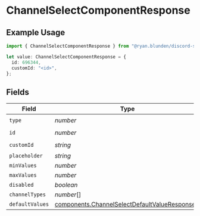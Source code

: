 # ChannelSelectComponentResponse

## Example Usage

```typescript
import { ChannelSelectComponentResponse } from "@ryan.blunden/discord-sdk/models/components";

let value: ChannelSelectComponentResponse = {
  id: 696344,
  customId: "<id>",
};
```

## Fields

| Field                                                                                                          | Type                                                                                                           | Required                                                                                                       | Description                                                                                                    |
| -------------------------------------------------------------------------------------------------------------- | -------------------------------------------------------------------------------------------------------------- | -------------------------------------------------------------------------------------------------------------- | -------------------------------------------------------------------------------------------------------------- |
| `type`                                                                                                         | *number*                                                                                                       | :heavy_check_mark:                                                                                             | N/A                                                                                                            |
| `id`                                                                                                           | *number*                                                                                                       | :heavy_check_mark:                                                                                             | N/A                                                                                                            |
| `customId`                                                                                                     | *string*                                                                                                       | :heavy_check_mark:                                                                                             | N/A                                                                                                            |
| `placeholder`                                                                                                  | *string*                                                                                                       | :heavy_minus_sign:                                                                                             | N/A                                                                                                            |
| `minValues`                                                                                                    | *number*                                                                                                       | :heavy_minus_sign:                                                                                             | N/A                                                                                                            |
| `maxValues`                                                                                                    | *number*                                                                                                       | :heavy_minus_sign:                                                                                             | N/A                                                                                                            |
| `disabled`                                                                                                     | *boolean*                                                                                                      | :heavy_minus_sign:                                                                                             | N/A                                                                                                            |
| `channelTypes`                                                                                                 | *number*[]                                                                                                     | :heavy_minus_sign:                                                                                             | N/A                                                                                                            |
| `defaultValues`                                                                                                | [components.ChannelSelectDefaultValueResponse](../../models/components/channelselectdefaultvalueresponse.md)[] | :heavy_minus_sign:                                                                                             | N/A                                                                                                            |